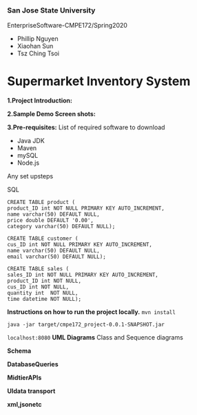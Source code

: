 ### San Jose State University
EnterpriseSoftware-CMPE172/Spring2020

  * Phillip Nguyen
  * Xiaohan Sun 
  * Tsz Ching Tsoi

# Supermarket Inventory System

**1.Project Introduction:**

**2.Sample Demo Screen shots:**

**3.Pre-requisites:**
 List of required software to download
  - Java JDK
  - Maven
  - mySQL
  - Node.js

 Any set upsteps

  SQL
```
CREATE TABLE product (
product_ID int NOT NULL PRIMARY KEY AUTO_INCREMENT, 
name varchar(50) DEFAULT NULL,
price double DEFAULT '0.00', 
category varchar(50) DEFAULT NULL);

CREATE TABLE customer (
cus_ID int NOT NULL PRIMARY KEY AUTO_INCREMENT, 
name varchar(50) DEFAULT NULL,
email varchar(50) DEFAULT NULL);

CREATE TABLE sales (
sales_ID int NOT NULL PRIMARY KEY AUTO_INCREMENT, 
product_ID int NOT NULL,
cus_ID int NOT NULL,
quantity int  NOT NULL,
time datetime NOT NULL);
```
  

**Instructions on how to run the project locally.**
```mvn install```

```java -jar target/cmpe172_project-0.0.1-SNAPSHOT.jar```

```localhost:8080```
**UML Diagrams**
 Class and Sequence diagrams

**Schema**

**DatabaseQueries**

**MidtierAPIs**

**UIdata transport**

**xml,jsonetc**
